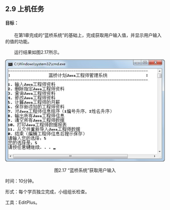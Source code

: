 ## 2.9  上机任务

 


#### 目标： 

 

&emsp;&emsp;在第1章完成的“蓝桥系统”的基础上，完成获取用户输入值，并显示用户输入的值的功能。

&emsp;&emsp;运行结果如图2.17所示。

<p align="center"><img src="../../img/d2z/tu2.17.jpg"/></p> 
<p align="center">图2.17  “蓝桥系统”获取用户输入</p>  

时间：10分钟。

 



形式：每个学员独立完成，小组组长检查。

 



工具：EditPlus。

 

 



